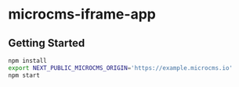 # microcms-iframe-app

## Getting Started

```sh
npm install
export NEXT_PUBLIC_MICROCMS_ORIGIN='https://example.microcms.io'
npm start
```
